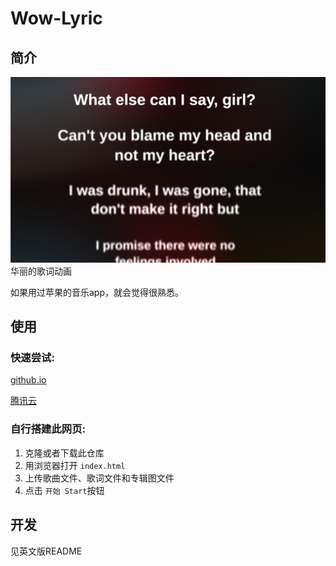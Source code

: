 # Wow-Lyric

## 简介
![输入图片说明](.gitee/%E5%9B%BE%E7%89%87.png)
华丽的歌词动画

如果用过苹果的音乐app，就会觉得很熟悉。

## 使用

### 快速尝试:

[github.io](https://superkenvery.github.io/wow-lyric/)

[腾讯云](http://my-bucket-1252360629.cos-website.ap-guangzhou.myqcloud.com/)

### 自行搭建此网页:

1. 克隆或者下载此仓库
2. 用浏览器打开 `index.html`
3. 上传歌曲文件、歌词文件和专辑图文件
4. 点击 `开始 Start`按钮

## 开发

见英文版README